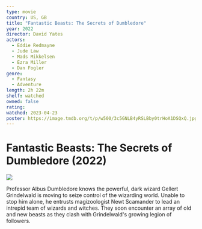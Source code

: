 ```yaml
---
type: movie
country: US, GB
title: "Fantastic Beasts: The Secrets of Dumbledore"
year: 2022
director: David Yates
actors:
  - Eddie Redmayne
  - Jude Law
  - Mads Mikkelsen
  - Ezra Miller
  - Dan Fogler
genre:
  - Fantasy
  - Adventure
length: 2h 22m
shelf: watched
owned: false
rating:
watched: 2023-04-23
poster: https://image.tmdb.org/t/p/w500/3c5GNLB4yRSLBby0trHoA1DSQxQ.jpg
---
```


# Fantastic Beasts: The Secrets of Dumbledore (2022)

![](https://image.tmdb.org/t/p/w500/3c5GNLB4yRSLBby0trHoA1DSQxQ.jpg)

Professor Albus Dumbledore knows the powerful, dark wizard Gellert Grindelwald is moving to seize control of the wizarding world. Unable to stop him alone, he entrusts magizoologist Newt Scamander to lead an intrepid team of wizards and witches. They soon encounter an array of old and new beasts as they clash with Grindelwald's growing legion of followers.